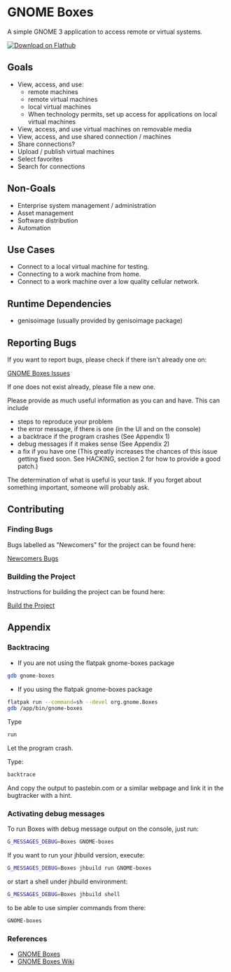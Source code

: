 # GNOME Boxes

A simple GNOME 3 application to access remote or virtual systems.

[![Download on Flathub](https://upload.wikimedia.org/wikipedia/commons/thumb/a/a6/Flathub-badge-en.svg/240px-Flathub-badge-en.svg.png)](https://flathub.org/apps/details/org.gnome.Boxes)

## Goals

* View, access, and use:
  * remote machines
  * remote virtual machines
  * local virtual machines
  * When technology permits, set up access for applications on local virtual machines
* View, access, and use virtual machines on removable media
* View, access, and use shared connection / machines
* Share connections?
* Upload / publish virtual machines
* Select favorites
* Search for connections

## Non-Goals

* Enterprise system management / administration
* Asset management
* Software distribution
* Automation

## Use Cases

* Connect to a local virtual machine for testing.
* Connecting to a work machine from home.
* Connect to a work machine over a low quality cellular network.

## Runtime Dependencies

* genisoimage (usually provided by genisoimage package)

## Reporting Bugs

If you want to report bugs, please check if there isn't already one on:

 [GNOME Boxes Issues](https://gitlab.GNOME.org/GNOME/GNOME-boxes/issues)

If one does not exist already, please file a new one.

Please provide as much useful information as you can and have. This can
include

* steps to reproduce your problem
* the error message, if there is one (in the UI and on the console)
* a backtrace if the program crashes (See Appendix 1)
* debug messages if it makes sense (See Appendix 2)
* a fix if you have one (This greatly increases the chances of this issue
  getting fixed soon. See HACKING, section 2 for how to provide a good patch.)

The determination of what is useful is your task. If you forget about
something important, someone will probably ask.

## Contributing

### Finding Bugs

Bugs labelled as "Newcomers" for the project can be found here:

[Newcomers Bugs](https://gitlab.gnome.org/GNOME/gnome-boxes/issues?label_name%5B%5D=4.+Newcomers)

### Building the Project

Instructions for building the project can be found here:

[Build the Project](https://wiki.gnome.org/Newcomers/BuildProject)

## Appendix

### Backtracing

* If you are not using the flatpak gnome-boxes package

```bash
gdb gnome-boxes
```

* If you using the flatpak gnome-boxes package

```bash
flatpak run --command=sh --devel org.gnome.Boxes
gdb /app/bin/gnome-boxes
```

Type

```bash
run
```

Let the program crash.

Type:

```bash
backtrace
```

And copy the output to pastebin.com or a similar webpage and link it in the
bugtracker with a hint.

### Activating debug messages

To run Boxes with debug message output on the console, just run:

```bash
G_MESSAGES_DEBUG=Boxes GNOME-boxes
```

If you want to run your jhbuild version, execute:

```bash
G_MESSAGES_DEBUG=Boxes jhbuild run GNOME-boxes
```

or start a shell under jhbuild environment:

```bash
G_MESSAGES_DEBUG=Boxes jhbuild shell
```

to be able to use simpler commands from there:

```bash
GNOME-boxes
```

### References

* [GNOME Boxes](https://wiki.gnome.org/Apps/Boxes)
* [GNOME Boxes Wiki](https://wiki.GNOME.org/Design/Apps/Boxes)